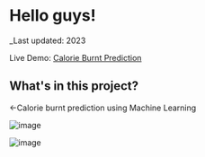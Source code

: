 # Hello guys!

_Last updated:  2023

Live Demo:
[Calorie Burnt Prediction](https://calorie-burnt-prediction-using-machine.onrender.com/)

## What's in this project?

←Calorie burnt prediction using Machine Learning

![image](https://github.com/user-attachments/assets/28dc3e42-7193-44f6-aa56-87ff24b265d5)


![image](https://github.com/user-attachments/assets/ec7bc7a4-8d70-4ba5-9e66-f19403bf977e)
